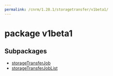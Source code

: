 ```yaml
---
permalink: /cnrm/1.20.1/storagetransfer/v1beta1/
---
```


# package v1beta1



## Subpackages

* [storageTransferJob](storagetransfer-v1beta1-storageTransferJob.md)
* [storageTransferJobList](storagetransfer-v1beta1-storageTransferJobList.md)
